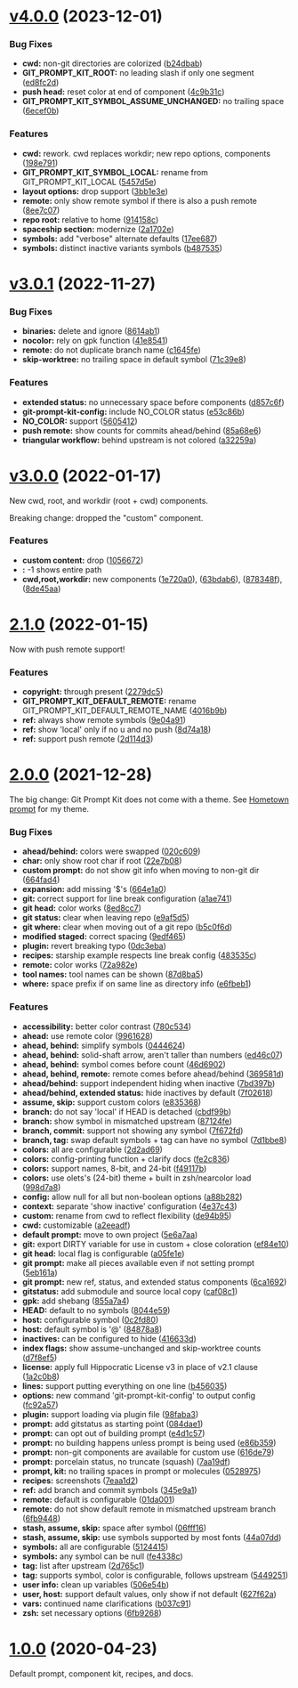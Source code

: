 # [v4.0.0](https://github.com/olets/git-prompt-kit/compare/v3.0.1...v4.0.0) (2023-12-01)


### Bug Fixes

* **cwd:** non-git directories are colorized ([b24dbab](https://github.com/olets/git-prompt-kit/commit/b24dbabbaebcec5293ad9e6023058433379aaeb8))
* **GIT_PROMPT_KIT_ROOT:** no leading slash if only one segment ([ed8fc2d](https://github.com/olets/git-prompt-kit/commit/ed8fc2d268ea047b3577a8f07e871754f9948d66))
* **push head:** reset color at end of component ([4c9b31c](https://github.com/olets/git-prompt-kit/commit/4c9b31c5d6b2d3359876598be7ef2717926c3cc4))
* **GIT_PROMPT_KIT_SYMBOL_ASSUME_UNCHANGED:** no trailing space ([6ecef0b](https://github.com/olets/git-prompt-kit/commit/6ecef0b57e4974d2985ba5f0f67a49bf7c6746f6))


### Features

* **cwd:** rework. cwd replaces workdir; new repo options, components ([198e791](https://github.com/olets/git-prompt-kit/commit/198e7914184aaf421b76b7ef223d21f2768b14d3))
* **GIT_PROMPT_KIT_SYMBOL_LOCAL:** rename from GIT_PROMPT_KIT_LOCAL ([5457d5e](https://github.com/olets/git-prompt-kit/commit/5457d5eb979a701b76425e9757ae024740232d71))
* **layout options:** drop support ([3bb1e3e](https://github.com/olets/git-prompt-kit/commit/3bb1e3e6ecb6430b7973241fb8e84dce2597ff77))
* **remote:** only show remote symbol if there is also a push remote ([8ee7c07](https://github.com/olets/git-prompt-kit/commit/8ee7c07946dbf4ab10a0903e57175ccd618c0009))
* **repo root:** relative to home ([914158c](https://github.com/olets/git-prompt-kit/commit/914158cc96adbd7155705e38ce5dc5e67012b573))
* **spaceship section:** modernize ([2a1702e](https://github.com/olets/git-prompt-kit/commit/2a1702e1aec714b24185a44ad1de4eac1fe78f34))
* **symbols:** add "verbose" alternate defaults ([17ee687](https://github.com/olets/git-prompt-kit/commit/17ee687d2e4681760eb9ee32ae19ee4d3f8218d3))
* **symbols:** distinct inactive variants symbols ([b487535](https://github.com/olets/git-prompt-kit/commit/b4875355632211a7e80b1a36c3054d53808e2da8))



# [v3.0.1](https://github.com/olets/git-prompt-kit/compare/v3.0.0...v3.0.1) (2022-11-27)


### Bug Fixes

* **binaries:** delete and ignore ([8614ab1](https://github.com/olets/git-prompt-kit/commit/8614ab10b572a5ba07f91a82b16f1696b00a6b15))
* **nocolor:** rely on gpk function ([41e8541](https://github.com/olets/git-prompt-kit/commit/41e8541cfda3f8b25923d36395bebcce5e848f99))
* **remote:** do not duplicate branch name ([c1645fe](https://github.com/olets/git-prompt-kit/commit/c1645fe6b7faab0e90ed23d6f8fb9a8aac8fd83b))
* **skip-worktree:** no trailing space in default symbol ([71c39e8](https://github.com/olets/git-prompt-kit/commit/71c39e87429066719b93c02c6b7573e99dc5175b))


### Features

* **extended status:** no unnecessary space before components ([d857c6f](https://github.com/olets/git-prompt-kit/commit/d857c6f82e3fe0252f72b88b429c02e47c0350cc))
* **git-prompt-kit-config:** include NO_COLOR status ([e53c86b](https://github.com/olets/git-prompt-kit/commit/e53c86b4884586c159a01c3c80a48dadd3f53f8b))
* **NO_COLOR:** support ([5605412](https://github.com/olets/git-prompt-kit/commit/560541242a02a95f61590458b61d60d92d698aa7))
* **push remote:** show counts for commits ahead/behind ([85a68e6](https://github.com/olets/git-prompt-kit/commit/85a68e6a5e17de985e84652f545420807b6c1d01))
* **triangular workflow:** behind upstream is not colored ([a32259a](https://github.com/olets/git-prompt-kit/commit/a32259aa438cffa24952096ada14d16a4840d595))



# [v3.0.0](https://github.com/olets/git-prompt-kit/compare/v2.1.0...v3.0.0) (2022-01-17)

New cwd, root, and workdir (root + cwd) components.

Breaking change: dropped the "custom" component.

### Features

* **custom content:** drop ([1056672](https://github.com/olets/git-prompt-kit/commit/1056672cb5b9193fdb22a8c4b8c85e09fd268ac0))
* **:** -1 shows entire path 
* **cwd,root,workdir:** new components ([1e720a0](https://github.com/olets/git-prompt-kit/commit/1e720a000060ae0c9592c85ebfbd1ec085d3f5fa)), ([63bdab6](https://github.com/olets/git-prompt-kit/commit/63bdab69d9f6b2895c356080e66dc48628c0b5dc)), ([878348f](https://github.com/olets/git-prompt-kit/commit/878348fe3bfb54ba96fadbe11159becdeff667f9)), ([8de45aa](https://github.com/olets/git-prompt-kit/commit/8de45aa5f3a2b7ccb41b1f1a07930d501a9d7dc5))

# [2.1.0](https://github.com/olets/git-prompt-kit/compare/v2.0.0...v2.1.0) (2022-01-15)

Now with push remote support!
### Features

* **copyright:** through present ([2279dc5](https://github.com/olets/git-prompt-kit/commit/2279dc51ecef79eb3202c359743b59119853e8ca))
* **GIT_PROMPT_KIT_DEFAULT_REMOTE:** rename GIT_PROMPT_KIT_DEFAULT_REMOTE_NAME ([4016b9b](https://github.com/olets/git-prompt-kit/commit/4016b9b5f1d77680747d77d6b445b8856f6a3060))
* **ref:** always show remote symbols ([9e04a91](https://github.com/olets/git-prompt-kit/commit/9e04a91ce32d628179c02e94ba412ce567461fc9))
* **ref:** show 'local' only if no u and no push ([8d74a18](https://github.com/olets/git-prompt-kit/commit/8d74a183fa950c6249d3af9885452153fd010cc1))
* **ref:** support push remote ([2d114d3](https://github.com/olets/git-prompt-kit/commit/2d114d368a18c8714aa45f7dee711c76ad28703d))



# [2.0.0](https://github.com/olets/porcelain-prompt/compare/v1.x...v2.0.0) (2021-12-28)

The big change: Git Prompt Kit does not come with a theme. See [Hometown prompt](https://github.com/olets/hometown-prompt) for my theme.

### Bug Fixes

* **ahead/behind:** colors were swapped ([020c609](https://github.com/olets/git-prompt-kit/commit/020c609fc6695e3c7c84342816661254c815889a))
* **char:** only show root char if root ([22e7b08](https://github.com/olets/git-prompt-kit/commit/22e7b0856b037f4d4b0668d15b93964786fbd0ba))
* **custom prompt:** do not show git info when moving to non-git dir ([664fad4](https://github.com/olets/git-prompt-kit/commit/664fad468c2a8c70b8cc57d2a09eece3244623f2))
* **expansion:** add missing '$'s ([664e1a0](https://github.com/olets/git-prompt-kit/commit/664e1a08628743ecf843dcda2afa2f5bbcb537e6))
* **git:** correct support for line break configuration ([a1ae741](https://github.com/olets/git-prompt-kit/commit/a1ae74191b67b15f55061fb72752621b435b9d2d))
* **git head:** color works ([8ed8cc7](https://github.com/olets/git-prompt-kit/commit/8ed8cc7ad9bddfb83e847c64bef7445187cdc1cd))
* **git status:** clear when leaving repo ([e9af5d5](https://github.com/olets/git-prompt-kit/commit/e9af5d555b5af3c6bf6701b029e03299de195237))
* **git where:** clear when moving out of a git repo ([b5c0f6d](https://github.com/olets/git-prompt-kit/commit/b5c0f6d98c9a09a3a702b26b05cc5dd890c0ad9b))
* **modified staged:** correct spacing ([9edf465](https://github.com/olets/git-prompt-kit/commit/9edf4659b55876da402e5c649f39f308252bd819))
* **plugin:** revert breaking typo ([0dc3eba](https://github.com/olets/git-prompt-kit/commit/0dc3eba872791fa4ad15b9e4dd900d2e2fcdff92))
* **recipes:** starship example respects line break config ([483535c](https://github.com/olets/git-prompt-kit/commit/483535c9ffd2a5de79f345ed3af7220f3788a52b))
* **remote:** color works ([72a982e](https://github.com/olets/git-prompt-kit/commit/72a982e9697a5f04073cecb22dcf1861aafb7c97))
* **tool names:** tool names can be shown ([87d8ba5](https://github.com/olets/git-prompt-kit/commit/87d8ba5ba970d436a73ed196669116c3265fdafa))
* **where:** space prefix if on same line as directory info ([e6fbeb1](https://github.com/olets/git-prompt-kit/commit/e6fbeb144303c2246bab9f54fab148f5c59cecd4))


### Features

* **accessibility:** better color contrast ([780c534](https://github.com/olets/git-prompt-kit/commit/780c534adbf3dc7edd72da44e8616ab2d55c478e))
* **ahead:** use remote color ([9961628](https://github.com/olets/git-prompt-kit/commit/9961628d768ec8a618d84f123fd6e9992ad906d4))
* **ahead, behind:** simplify symbols ([0444624](https://github.com/olets/git-prompt-kit/commit/0444624214e8f560fc8bd4e04f52fb8efce30ab9))
* **ahead, behind:** solid-shaft arrow, aren't taller than numbers ([ed46c07](https://github.com/olets/git-prompt-kit/commit/ed46c07cd9a57c05767e7a537739668ca0b7272a))
* **ahead, behind:** symbol comes before count ([46d6902](https://github.com/olets/git-prompt-kit/commit/46d69029e96f7c031d049ac5ce204b01c2f9b7ce))
* **ahead, behind, remote:** remote comes before ahead/behind ([369581d](https://github.com/olets/git-prompt-kit/commit/369581d880abbf0a868282ec072b5030e0046228))
* **ahead/behind:** support independent hiding when inactive ([7bd397b](https://github.com/olets/git-prompt-kit/commit/7bd397bff2d1d82f265eb65b4e353c1499135955))
* **ahead/behind, extended status:** hide inactives by default ([7f02618](https://github.com/olets/git-prompt-kit/commit/7f02618b03d01b5d777ece7eacbbff970cb3b8b9))
* **assume, skip:** support custom colors ([e835368](https://github.com/olets/git-prompt-kit/commit/e835368e33e22a90dacc96984529a25f37a5d7bb))
* **branch:** do not say 'local' if HEAD is detached ([cbdf99b](https://github.com/olets/git-prompt-kit/commit/cbdf99b51b554de1169bbc3b55c33d293f59f425))
* **branch:** show symbol in mismatched upstream ([87124fe](https://github.com/olets/git-prompt-kit/commit/87124fe1e79d3c32f85414bdde3a105162a08cef))
* **branch, commit:** support not showing any symbol ([7f672fd](https://github.com/olets/git-prompt-kit/commit/7f672fdbfb8818afb2777b93f9b7c9b6c0493a2d))
* **branch, tag:** swap default symbols + tag can have no symbol ([7d1bbe8](https://github.com/olets/git-prompt-kit/commit/7d1bbe8dee0f73b079974a0cc0b4a9de610c704d))
* **colors:** all are configurable ([2d2ad69](https://github.com/olets/git-prompt-kit/commit/2d2ad6933a5e81698f5ca5e6ad40373624727eef))
* **colors:** config-printing function + clarify docs ([fe2c836](https://github.com/olets/git-prompt-kit/commit/fe2c8363723b0f7f31a829ad01db9bfa63063c64))
* **colors:** support names, 8-bit, and 24-bit ([f49117b](https://github.com/olets/git-prompt-kit/commit/f49117bcb4674a66b23904ef19506b4f86b16e62))
* **colors:** use olets's (24-bit) theme + built in zsh/nearcolor load ([998d7a8](https://github.com/olets/git-prompt-kit/commit/998d7a87ebf64059fc95b22e24874b300bb05497))
* **config:** allow null for all but non-boolean options ([a88b282](https://github.com/olets/git-prompt-kit/commit/a88b282df956aae5e5af5eae2d3dd75b7d326d80))
* **context:** separate 'show inactive' configuration ([4e37c43](https://github.com/olets/git-prompt-kit/commit/4e37c431ff4f4361f71d3906f4efe4932a4962ef))
* **custom:** rename from cwd to reflect flexibility ([de94b95](https://github.com/olets/git-prompt-kit/commit/de94b957ef0ad50aa47c09bb6737ff450bdfd93d))
* **cwd:** customizable ([a2eeadf](https://github.com/olets/git-prompt-kit/commit/a2eeadfdeeb3fbdcefd20d1535da61ec60d7d505))
* **default prompt:** move to own project ([5e6a7aa](https://github.com/olets/git-prompt-kit/commit/5e6a7aa6a358102f00b3517fbd87e97e7e15eae0))
* **git:** export DIRTY variable for use in custom + close coloration ([ef84e10](https://github.com/olets/git-prompt-kit/commit/ef84e10c3a695297ca2b0574159a79813ca9b312))
* **git head:** local flag is configurable ([a05fe1e](https://github.com/olets/git-prompt-kit/commit/a05fe1ebb9045a601ad985abdcc50cd9b9c63e81))
* **git prompt:** make all pieces available even if not setting prompt ([5eb161a](https://github.com/olets/git-prompt-kit/commit/5eb161a87a3955e42b06fdc86eacea338b403083))
* **git prompt:** new ref, status, and extended status components ([6ca1692](https://github.com/olets/git-prompt-kit/commit/6ca1692e26925a0e924666e7b925e2f45d0c5da9))
* **gitstatus:** add submodule and source local copy ([caf08c1](https://github.com/olets/git-prompt-kit/commit/caf08c100906fc19cb8755871525f37d36886da9))
* **gpk:** add shebang ([855a7a4](https://github.com/olets/git-prompt-kit/commit/855a7a40687e57b725c15ad9e69d0c94e68c50c3))
* **HEAD:** default to no symbols ([8044e59](https://github.com/olets/git-prompt-kit/commit/8044e591d14f18f23435459fc429b65ee9c02157))
* **host:** configurable symbol ([0c2fd80](https://github.com/olets/git-prompt-kit/commit/0c2fd809a4dd860759fe885d834d4178f2736ab3))
* **host:** default symbol is '@' ([84878a8](https://github.com/olets/git-prompt-kit/commit/84878a8dbc639407cf7dd5676511a13bfb757e3d))
* **inactives:** can be configured to hide ([416633d](https://github.com/olets/git-prompt-kit/commit/416633d59e75958efb102837ba1e535edd6e3e30))
* **index flags:** show assume-unchanged and skip-worktree counts ([d7f8ef5](https://github.com/olets/git-prompt-kit/commit/d7f8ef579406239e99d4b82150de6227fb204792))
* **license:** apply full Hippocratic License v3 in place of v2.1 clause ([1a2c0b8](https://github.com/olets/git-prompt-kit/commit/1a2c0b8b601ce5d0de2bce529abd78394dc0bc9b))
* **lines:** support putting everything on one line ([b456035](https://github.com/olets/git-prompt-kit/commit/b456035860f529e1ed7e44df8bc611de7dab50ec))
* **options:** new command 'git-prompt-kit-config' to output config ([fc92a57](https://github.com/olets/git-prompt-kit/commit/fc92a575b4e2b479274e04c5f1ae0e04c29a408c))
* **plugin:** support loading via plugin file ([98faba3](https://github.com/olets/git-prompt-kit/commit/98faba3c90f96e956b672c38562b5a8c62aaf332))
* **prompt:** add gitstatus as starting point ([084dae1](https://github.com/olets/git-prompt-kit/commit/084dae191acddcca1ce7d212219551b8b892249e))
* **prompt:** can opt out of building prompt ([e4d1c57](https://github.com/olets/git-prompt-kit/commit/e4d1c5795c2eb03b0ec1a38dc6903f5d5417670a))
* **prompt:** no building happens unless prompt is being used ([e86b359](https://github.com/olets/git-prompt-kit/commit/e86b3597877e05a7c7630c014c8b467dcc6b5933))
* **prompt:** non-git components are available for custom use ([616de79](https://github.com/olets/git-prompt-kit/commit/616de79abe8eeafd9c4c6fca59a7548cde5cbf98))
* **prompt:** porcelain status, no truncate (squash) ([7aa19df](https://github.com/olets/git-prompt-kit/commit/7aa19df72e5dad6cf6b7f192f017aa89cb567ba6))
* **prompt, kit:** no trailing spaces in prompt or molecules ([0528975](https://github.com/olets/git-prompt-kit/commit/0528975b62b6bfe9f4f41be0cefed59623513992))
* **recipes:** screenshots ([7eaa1d2](https://github.com/olets/git-prompt-kit/commit/7eaa1d2323e4e8de801c6b9904b744bb3d6eb2bb))
* **ref:** add branch and commit symbols ([345e9a1](https://github.com/olets/git-prompt-kit/commit/345e9a1f517306181850974651dc2aecc00d5f98))
* **remote:** default is configurable ([01da001](https://github.com/olets/git-prompt-kit/commit/01da001c3e99cfbb9a75e660843267c0255f1e98))
* **remote:** do not show default remote in mismatched upstream branch ([6fb9448](https://github.com/olets/git-prompt-kit/commit/6fb9448bdec821caf15571d9ba245ebcf15142ad))
* **stash, assume, skip:** space after symbol ([06fff16](https://github.com/olets/git-prompt-kit/commit/06fff16fa692170b32dd02735a275938bcdea67e))
* **stash, assume, skip:** use symbols supported by most fonts ([44a07dd](https://github.com/olets/git-prompt-kit/commit/44a07dd4a4d85781c15ad0b7db6993198013bc30))
* **symbols:** all are configurable ([5124415](https://github.com/olets/git-prompt-kit/commit/5124415d286f702e67ec0019c5f0b12100d04b26))
* **symbols:** any symbol can be null ([fe4338c](https://github.com/olets/git-prompt-kit/commit/fe4338c57482c2c8bd2a3659fffada1f1bcae3e9))
* **tag:** list after upstream ([2d765c1](https://github.com/olets/git-prompt-kit/commit/2d765c122e2e6b9b689a83d303485703d31e4123))
* **tag:** supports symbol, color is configurable, follows upstream ([5449251](https://github.com/olets/git-prompt-kit/commit/54492514af9b8a62f1d6a6cbd3829838289bcbf0))
* **user info:** clean up variables ([506e54b](https://github.com/olets/git-prompt-kit/commit/506e54b5cb8811c0193bb6f9d71b45efb5d9458f))
* **user, host:** support default values, only show if not default ([627f62a](https://github.com/olets/git-prompt-kit/commit/627f62a17e5626fb28a8dc651d420f2efb624f87))
* **vars:** continued name clarifications ([b037c91](https://github.com/olets/git-prompt-kit/commit/b037c91bc2c7aac20b9dfe659da6781d4e9e902e))
* **zsh:** set necessary options ([6fb9268](https://github.com/olets/git-prompt-kit/commit/6fb9268921ba46cc1efdeb1822730004145e987e))



# [1.0.0](https://github.com/olets/porcelain-prompt/compare/initial...v1.0.0) (2020-04-23)

Default prompt, component kit, recipes, and docs.
